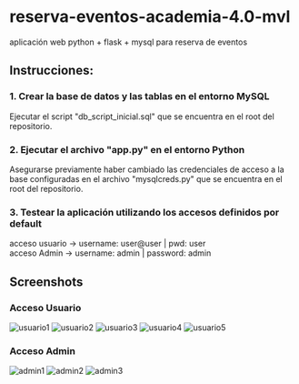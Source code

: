 # reserva-eventos-academia-4.0-mvl
aplicación web python + flask + mysql para reserva de eventos

## Instrucciones:

### 1. Crear la base de datos y las tablas en el entorno MySQL ###
Ejecutar el script "db_script_inicial.sql" que se encuentra en el root del repositorio.

### 2. Ejecutar el archivo "app.py" en el entorno Python ###
Asegurarse previamente haber cambiado las credenciales de acceso a la base configuradas en el archivo "mysqlcreds.py" que se encuentra en el root del repositorio.

### 3. Testear la aplicación utilizando los accesos definidos por default ###
acceso usuario -> username: user@user | pwd: user  
acceso Admin -> username: admin | password: admin

## Screenshots

### Acceso Usuario ###

![usuario1](https://github.com/user-attachments/assets/80437699-cbbd-492a-8ada-9e724b721e09)
![usuario2](https://github.com/user-attachments/assets/a97fcb74-5412-4797-b3df-37abba5eb543)
![usuario3](https://github.com/user-attachments/assets/85a5cf18-9ec7-4d35-97ce-350d83d0441f)
![usuario4](https://github.com/user-attachments/assets/92e02a33-b804-4393-be72-7812bf86f9f3)
![usuario5](https://github.com/user-attachments/assets/9ff99561-e86b-4194-bd02-14fe52b303ef)

### Acceso Admin ###

![admin1](https://github.com/user-attachments/assets/3740c6fe-6634-41d7-ba73-e977df1294ea)
![admin2](https://github.com/user-attachments/assets/f51e27a7-9700-42aa-b7eb-4da7eb9c75d8)
![admin3](https://github.com/user-attachments/assets/e537c381-b105-4a35-8285-4239eeba5db6)





